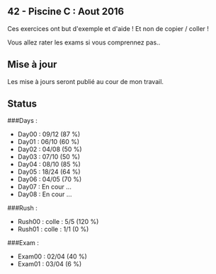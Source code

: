 ## 42 - Piscine C : Aout 2016

<p>Ces exercices ont but d'exemple et d'aide ! Et non de copier / coller !<br/>

Vous allez rater les exams si vous comprennez pas..</p>


## Mise à jour

<p>Les mise à jours seront publié au cour de mon travail.</p>


## Status

###Days :

<ul>
<li>Day00 : 09/12 (87 %)</li>
<li>Day01 : 06/10 (60 %)</li>
<li>Day02 : 04/08 (50 %)</li>
<li>Day03 : 07/10 (50 %)</li>
<li>Day04 : 08/10 (85 %)</li>
<li>Day05 : 18/24 (64 %)</li>
<li>Day06 : 04/05 (70 %)</li>
<li>Day07 : En cour ...</li>
<li>Day08 : En cour ...</li>
</ul>

###Rush :

<ul>
<li>Rush00 : colle : 5/5 (120 %)</li>
<li>Rush01 : colle : 1/1   (0 %)</li>
</ul>

###Exam :

<ul>
<li>Exam00 : 02/04 (40 %)</li>
<li>Exam01 : 03/04 (6 %)</li>
</ul>
